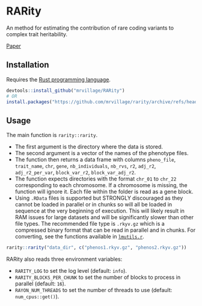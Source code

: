 # RARity

An method for estimating the contribution of rare coding variants to complex trait heritability.

[Paper](https://www.nature.com/articles/s41467-024-45407-8)

## Installation

Requires the [Rust programming language](https://rust-lang.org).

```r
devtools::install_github("mrvillage/RARity")
# OR
install.packages("https://github.com/mrvillage/rarity/archive/refs/heads/master.tar.gz", repos=NULL) # use .zip for Windows
```

## Usage

The main function is `rarity::rarity`.
- The first argument is the directory where the data is stored.
- The second argument is a vector of the names of the phenotype files.
- The function then returns a data frame with columns `pheno_file`, `trait_name`, `chr`, `gene`, `nb_individuals`, `nb_rvs`, `r2`, `adj_r2`, `adj_r2_per_var`, `block_var_r2`, `block_var_adj_r2`.
- The function expects directories with the format `chr_01` to `chr_22` corresponding to each chromosome. If a chromosome is missing, the function will ignore it. Each file within the folder is read as a gene block.
- Using `.RData` files is supported but STRONGLY discouraged as they cannot be loaded in parallel or in chunks so will all be loaded in sequence at the very beginning of execution. This will likely result in RAM issues for large datasets and will be significantly slower than other file types. The recommended file type is `.rkyv.gz` which is a compressed binary format that can be read in parallel and in chunks. For converting, see the functions available in [`lmutils.r`](https://github.com/mrvillage/lmutils.r).

```r
rarity::rarity("data_dir", c("phenos1.rkyv.gz", "phenos2.rkyv.gz"))
```

RARity also reads three environment variables:
- `RARITY_LOG` to set the log level (default: `info`).
- `RARITY_BLOCKS_PER_CHUNK` to set the number of blocks to process in parallel (default: `16`).
- `RAYON_NUM_THREADS` to set the number of threads to use (default: `num_cpus::get()`).
